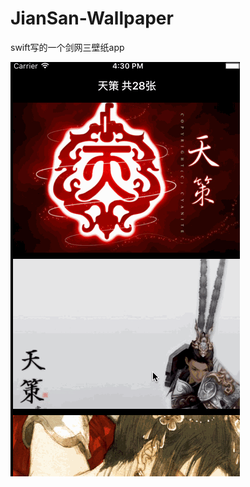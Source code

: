 # JianSan-Wallpaper

swift写的一个剑网三壁纸app

![image](https://github.com/6ag/JianSan-Wallpaper/blob/master/1.gif)
